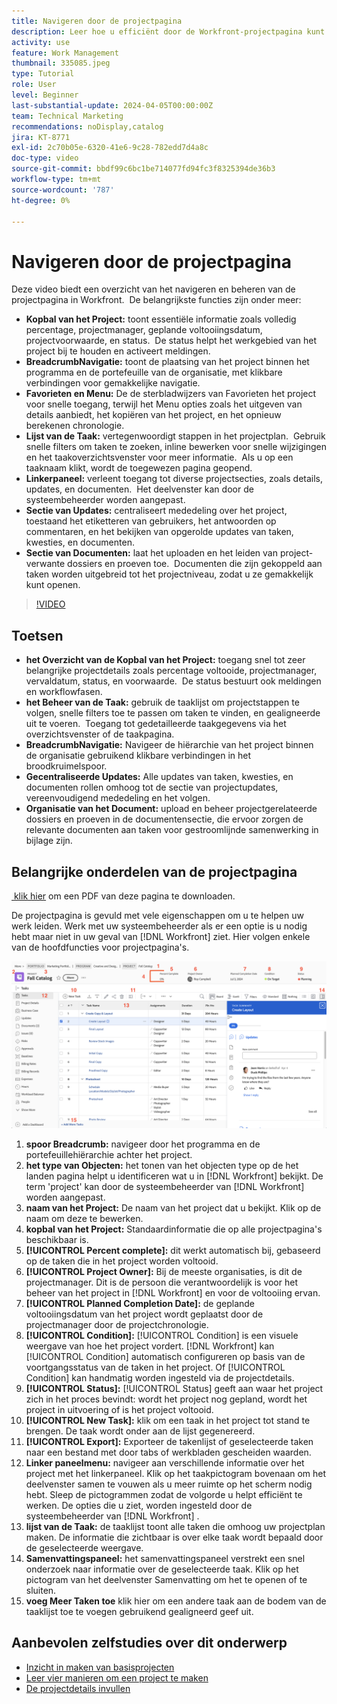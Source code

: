 ```yaml
---
title: Navigeren door de projectpagina
description: Leer hoe u efficiënt door de Workfront-projectpagina kunt navigeren en deze kunt beheren met functies zoals de projectheader, de broodkruimelnavigatie, de takenlijst, updates en documentsecties.
activity: use
feature: Work Management
thumbnail: 335085.jpeg
type: Tutorial
role: User
level: Beginner
last-substantial-update: 2024-04-05T00:00:00Z
team: Technical Marketing
recommendations: noDisplay,catalog
jira: KT-8771
exl-id: 2c70b05e-6320-41e6-9c28-782edd7d4a8c
doc-type: video
source-git-commit: bbdf99c6bc1be714077fd94fc3f8325394de36b3
workflow-type: tm+mt
source-wordcount: '787'
ht-degree: 0%

---
```


# Navigeren door de projectpagina

Deze video biedt een overzicht van het navigeren en beheren van de projectpagina in Workfront. &#x200B; De belangrijkste functies zijn onder meer:

* **Kopbal van het Project:** toont essentiële informatie zoals volledig percentage, projectmanager, geplande voltooiingsdatum, projectvoorwaarde, en status. &#x200B; De status helpt het werkgebied van het project bij te houden en activeert meldingen. &#x200B;
* **BreadcrumbNavigatie:** toont de plaatsing van het project binnen het programma en de portefeuille van de organisatie, met klikbare verbindingen voor gemakkelijke navigatie. &#x200B;
* **Favorieten en Menu:** De de sterbladwijzers van Favorieten het project voor snelle toegang, terwijl het Menu opties zoals het uitgeven van details aanbiedt, het kopiëren van het project, en het opnieuw berekenen chronologie. &#x200B;
* **Lijst van de Taak:** vertegenwoordigt stappen in het projectplan. &#x200B; Gebruik snelle filters om taken te zoeken, inline bewerken voor snelle wijzigingen en het taakoverzichtsvenster voor meer informatie. &#x200B; Als u op een taaknaam klikt, wordt de toegewezen pagina geopend. &#x200B;
* **Linkerpaneel:** verleent toegang tot diverse projectsecties, zoals details, updates, en documenten. &#x200B; Het deelvenster kan door de systeembeheerder worden aangepast. &#x200B;
* **Sectie van Updates:** centraliseert mededeling over het project, toestaand het etiketteren van gebruikers, het antwoorden op commentaren, en het bekijken van opgerolde updates van taken, kwesties, en documenten. &#x200B;
* **Sectie van Documenten:** laat het uploaden en het leiden van project-verwante dossiers en proeven toe. &#x200B; Documenten die zijn gekoppeld aan taken worden uitgebreid tot het projectniveau, zodat u ze gemakkelijk kunt openen. &#x200B;


>[!VIDEO](https://video.tv.adobe.com/v/335085/?quality=12&learn=on&enablevpops=1)

## Toetsen

* **het Overzicht van de Kopbal van het Project:** toegang snel tot zeer belangrijke projectdetails zoals percentage voltooide, projectmanager, vervaldatum, status, en voorwaarde. &#x200B; De status bestuurt ook meldingen en workflowfasen. &#x200B;
* **het Beheer van de Taak:** gebruik de taaklijst om projectstappen te volgen, snelle filters toe te passen om taken te vinden, en gealigneerde uit te voeren. &#x200B; Toegang tot gedetailleerde taakgegevens via het overzichtsvenster of de taakpagina. &#x200B;
* **BreadcrumbNavigatie:** Navigeer de hiërarchie van het project binnen de organisatie gebruikend klikbare verbindingen in het broodkruimelspoor. &#x200B;
* **Gecentraliseerde Updates:** Alle updates van taken, kwesties, en documenten rollen omhoog tot de sectie van projectupdates, vereenvoudigend mededeling en het volgen. &#x200B;
* **Organisatie van het Document:** upload en beheer projectgerelateerde dossiers en proeven in de documentensectie, die ervoor zorgen de relevante documenten aan taken voor gestroomlijnde samenwerking in bijlage zijn. &#x200B;


## Belangrijke onderdelen van de projectpagina

[&#x200B; klik hier &#x200B;](/help/assets/key-parts-of-the-project-page.pdf) om een PDF van deze pagina te downloaden.

De projectpagina is gevuld met vele eigenschappen om u te helpen uw werk leiden. Werk met uw systeembeheerder als er een optie is u nodig hebt maar niet in uw geval van [!DNL Workfront] ziet. Hier volgen enkele van de hoofdfuncties voor projectpagina&#39;s.

![&#x200B; Schermafbeelding van projectpagina &#x200B;](assets/project-page-graphic-for-planner-v2.png)

1. **spoor Breadcrumb:** navigeer door het programma en de portefeuillehiërarchie achter het project.
2. **het type van Objecten:** het tonen van het objecten type op de het landen pagina helpt u identificeren wat u in [!DNL Workfront] bekijkt. De term &#39;project&#39; kan door de systeembeheerder van [!DNL Workfront] worden aangepast.
3. **naam van het Project:** De naam van het project dat u bekijkt. Klik op de naam om deze te bewerken.
4. **kopbal van het Project:** Standaardinformatie die op alle projectpagina&#39;s beschikbaar is.
5. **[!UICONTROL Percent complete]:** dit werkt automatisch bij, gebaseerd op de taken die in het project worden voltooid.
6. **[!UICONTROL Project Owner]:** Bij de meeste organisaties, is dit de projectmanager. Dit is de persoon die verantwoordelijk is voor het beheer van het project in [!DNL Workfront] en voor de voltooiing ervan.
7. **[!UICONTROL Planned Completion Date]:** de geplande voltooiingsdatum van het project wordt geplaatst door de projectmanager door de projectchronologie.
8. **[!UICONTROL Condition]:** [!UICONTROL Condition] is een visuele weergave van hoe het project vordert. [!DNL Workfront] kan [!UICONTROL Condition] automatisch configureren op basis van de voortgangsstatus van de taken in het project. Of [!UICONTROL Condition] kan handmatig worden ingesteld via de projectdetails.
9. **[!UICONTROL Status]:** [!UICONTROL Status] geeft aan waar het project zich in het proces bevindt: wordt het project nog gepland, wordt het project in uitvoering of is het project voltooid.
10. **[!UICONTROL New Task]:** klik om een taak in het project tot stand te brengen. De taak wordt onder aan de lijst gegenereerd.
11. **[!UICONTROL Export]:** Exporteer de takenlijst of geselecteerde taken naar een bestand met door tabs of werkbladen gescheiden waarden.
12. **Linker paneelmenu:** navigeer aan verschillende informatie over het project met het linkerpaneel. Klik op het taakpictogram bovenaan om het deelvenster samen te vouwen als u meer ruimte op het scherm nodig hebt. Sleep de pictogrammen zodat de volgorde u helpt efficiënt te werken. De opties die u ziet, worden ingesteld door de systeembeheerder van [!DNL Workfront] .
13. **lijst van de Taak:** de taaklijst toont alle taken die omhoog uw projectplan maken. De informatie die zichtbaar is over elke taak wordt bepaald door de geselecteerde weergave.
14. **Samenvattingspaneel:** het samenvattingspaneel verstrekt een snel onderzoek naar informatie over de geselecteerde taak. Klik op het pictogram van het deelvenster Samenvatting om het te openen of te sluiten.
15. **voeg Meer Taken toe** klik hier om een andere taak aan de bodem van de taaklijst toe te voegen gebruikend gealigneerd geef uit.

## Aanbevolen zelfstudies over dit onderwerp

* [Inzicht in maken van basisprojecten](/help/manage-work/projects/understand-basic-project-creation.md)
* [Leer vier manieren om een project te maken](/help/manage-work/projects/understand-other-ways-to-create-projects.md)
* [De projectdetails invullen](/help/manage-work/projects/fill-in-the-project-details.md)


